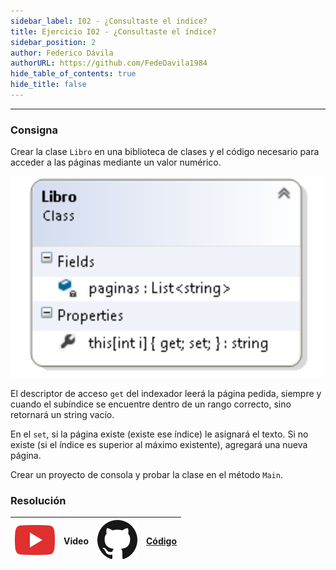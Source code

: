 ```yaml
---
sidebar_label: I02 - ¿Consultaste el índice?
title: Ejercicio I02 - ¿Consultaste el índice?
sidebar_position: 2
author: Federico Dávila
authorURL: https://github.com/FedeDavila1984
hide_table_of_contents: true
hide_title: false
---
```

---

### Consigna
Crear la clase `Libro` en una biblioteca de clases y el código necesario para acceder a las páginas mediante un valor numérico.

![Diagrama de clases](/clases/07-encapsulamiento/Ejercicios/diagramaIndice.png)

El descriptor de acceso `get` del indexador leerá la página pedida, siempre y cuando el subíndice se encuentre dentro de un rango correcto, sino retornará un string vacío.

En el `set`, si la página existe (existe ese índice) le asignará el texto. Si no existe (si el índice es superior al máximo existente), agregará una nueva página.

Crear un proyecto de consola y probar la clase en el método `Main`.

### Resolución
| ![img](/base/youtube.svg) | Video | ![img](/base/github.svg) | [Código](https://github.com/codeutnfra/programacion_2_laboratorio_2/tree/master/Ejercicios_Resueltos/Clase_07/I02_Consultaste_el_indice) |
| :-----------------------: | :---: | :----------------------: | :----: |
